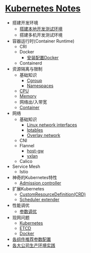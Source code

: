 # [Kubernetes Notes](https://hex108.gitbook.io/kubernetes-notes/)

* 搭建开发环境
  * [搭建本地开发测试环境](install-kubernetes/install-local-k8s.md)
  * 搭建多机开发测试环境
* 容器运行时(Container Runtime)
  * CRI
  * Docker
    * [安装配置Docker](container-runtime/docker/install-and-configure-docker.md)
  * Containerd
* 资源隔离与限制
  - 基础知识
    - [Cgroup](resource-isolation/cgroup.md)
    - [Namespaces](resource-isolation/namespace.md)
  - [CPU](resource-isolation/cpu.md)
  - [Memory](resource-isolation/memory.md)
  - 网络出/入带宽
  - [Container](resource-isolation/container.md)
* 网络
  * 基础知识
    * [Linux network interfaces](network/linux-network-interfaces.md)
    * [Iptables](network/iptables.md)
    * [Overlay network](network/overlay-network.md)
  * CNI
  * Flannel
    * [host-gw](network/flannel/host-gw.md)
    * [vxlan](network/flannel/vxlan.md)
  * Calico
* Service Mesh
  * Istio
* 神奇的Kubernetes特性
  * [Admission controller](amazing-features/admission-controller.md)
* 扩展Kubernetes
  * [CustomResourceDefinition(CRD)](extending-kubernetes/crd.md)
  * [Scheduler extender](extending-kubernetes/scheduler_extender.md)
* 性能调优
  * [参数调优](performance-tunning/parameters-tunning.md)
* 现网问题
  * [Kubernetes](bugs-in-production/kubernetes.md)
  * [ETCD](bugs-in-production/etcd.md)
  * [Docker](bugs-in-production/docker.md)
* [各组件推荐参数配置](components_configure.md)
* [各大公司生产环境实践](usecases-in-production.md)

